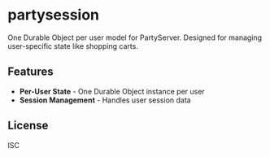# partysession

One Durable Object per user model for PartyServer. Designed for managing user-specific state like shopping carts.

## Features

- **Per-User State** - One Durable Object instance per user
- **Session Management** - Handles user session data

## License

ISC
